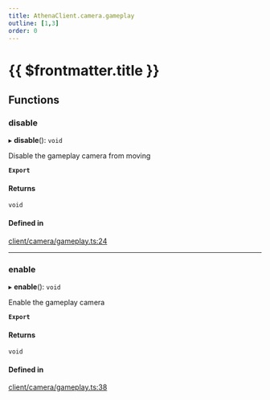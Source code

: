 ```yaml
---
title: AthenaClient.camera.gameplay
outline: [1,3]
order: 0
---
```


# {{ $frontmatter.title }}


## Functions

### disable

▸ **disable**(): `void`

Disable the gameplay camera from moving

**`Export`**

#### Returns

`void`

#### Defined in

[client/camera/gameplay.ts:24](https://github.com/Stuyk/altv-athena/blob/2ba937d/src/core/client/camera/gameplay.ts#L24)

___

### enable

▸ **enable**(): `void`

Enable the gameplay camera

**`Export`**

#### Returns

`void`

#### Defined in

[client/camera/gameplay.ts:38](https://github.com/Stuyk/altv-athena/blob/2ba937d/src/core/client/camera/gameplay.ts#L38)
